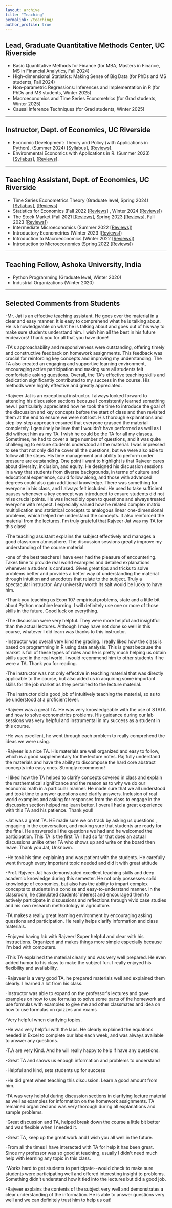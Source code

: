 ```yaml
---
layout: archive
title: "Teaching"
permalink: /teaching/
author_profile: true
---
```




## Lead, Graduate Quantitative Methods Center, UC Riverside

- Basic Quantitative Methods for Finance  (for MBA, Masters in Finance, MS in Financial Analytics, Fall 2024)
- High-dimensional Statistics: Making Sense of Big Data (for PhDs and MS students, Fall 2024)
- Non-parametric Regressions: Inferences and Implementation in R (for PhDs and MS students,  Winter 2025)
- Macroeconomics and Time Series Econometrics  (for Grad students,  Winter 2025)
- Causal Inference Techniques (for Grad students,  Winter 2025)

****


## Instructor, Dept. of Economics, UC Riverside

- Economic Development: Theory and Policy (with Applications in Python). (Summer 2024) <a href="http://rajveerjat.github.io/files/ECON181_syllabus.pdf" target="_blank" rel="noopener noreferrer">[Syllabus]</a>, <a href="http://rajveerjat.github.io/files/Teaching_files/Summer2024_reviews.pdf" target="_blank" rel="noopener noreferrer">[Reviews]</a>.
- Environmental Economics with Applications in R. (Summer 2023) <a href="http://rajveerjat.github.io/files/ECON143_syllabus.pdf" target="_blank" rel="noopener noreferrer">[Syllabus]</a>, <a href="http://rajveerjat.github.io/files/Teaching_files/Summer2023_reviews.pdf" target="_blank" rel="noopener noreferrer">[Reviews]</a>.

****

## Teaching Assistant, Dept. of Economics, UC Riverside

- Time Series Econometrics Theory (Graduate level, Spring 2024) <a href="http://rajveerjat.github.io/files/Teaching_files/ECON205C_syllabus.pdf" target="_blank" rel="noopener noreferrer">[Syllabus]</a>, <a href="http://rajveerjat.github.io/files/Teaching_files/Spring2024_reviews.pdf" target="_blank" rel="noopener noreferrer">[Reviews]</a>.
- Statistics for Economics (Fall 2022 <a href="http://rajveerjat.github.io/files/Teaching_files/Fall2022_reviews.pdf" target="_blank" rel="noopener noreferrer">[Reviews]</a> , Winter 2024 <a href="http://rajveerjat.github.io/files/Teaching_files/Winter2024_reviews.pdf" target="_blank" rel="noopener noreferrer">[Reviews]</a>)
- The Stock Market (Fall 2021 <a href="http://rajveerjat.github.io/files/Teaching_files/Fall2021_reviews.pdf" target="_blank" rel="noopener noreferrer">[Reviews]</a>, Spring 2023 <a href="http://rajveerjat.github.io/files/Teaching_files/Spring2023_reviews.pdf" target="_blank" rel="noopener noreferrer">[Reviews]</a>,
Fall 2023 <a href="http://rajveerjat.github.io/files/Teaching_files/Fall2023_reviews.pdf" target="_blank" rel="noopener noreferrer">[Reviews]</a>)
- Intermediate Microeconomics (Summer 2022 <a href="http://rajveerjat.github.io/files/Teaching_files/Summer2022_reviews.pdf" target="_blank" rel="noopener noreferrer">[Reviews]</a>)
- Introductory Econometrics (Winter 2023 <a href="http://rajveerjat.github.io/files/Teaching_files/Winter2023_reviews.pdf" target="_blank" rel="noopener noreferrer">[Reviews]</a>)
- Introduction to Macroeconomics (Winter 2022 <a href="http://rajveerjat.github.io/files/Teaching_files/Winter2022_reviews.pdf" target="_blank" rel="noopener noreferrer">[Reviews]</a>)
- Introduction to Microeconomics (Spring 2022 <a href="http://rajveerjat.github.io/files/Teaching_files/Spring2022_reviews.pdf" target="_blank" rel="noopener noreferrer">[Reviews]</a>)

****

## Teaching Fellow, Ashoka University, India 

- Python Programming (Graduate level, Winter 2020) 
- Industrial Organizations (Winter 2020)

****


## Selected Comments from Students

-Mr. Jat is an effective teaching assistant. He goes over the material in a clear and easy manner. It is easy to comprehend what he is talking
about. He is knowledgeable on what he is talking about and goes out of his way to make sure students understand him. I wish him all the
best in his future endeavors! Thank you for all that you have done!

-TA's approachability and responsiveness were outstanding, offering timely and constructive feedback on homework assignments. This
feedback was crucial for reinforcing key concepts and improving my understanding. The TA also created an engaging and supportive
learning environment, encouraging active participation and making sure all students felt comfortable asking questions. Overall, the TA's
effective teaching skills and dedication significantly contributed to my success in the course. His methods were highly effective and greatly
appreciated.

-Rajveer Jat is an exceptional instructor. I always looked forward to attending his discussion sections because I consistently learned
something new. I particularly appreciated how he took the time to introduce the goal of the discussion and key concepts before the start of
class and then revisited them at the end to ensure we were not lost. His thorough explanations and step-by-step approach ensured that
everyone grasped the material completely. I genuinely believe that I wouldn't have performed as well as I did without him as my TA. I wish he
could be the TA for all my classes. Sometimes, he had to cover a large number of questions, and it was quite challenging to ensure students
understood all the material. I was impressed to see that not only did he cover all the questions, but we were also able to follow all the steps.
His time management and ability to perform under pressure are outstanding. One point I want to highlight is that Rajveer cares about
diversity, inclusion, and equity. He designed his discussion sessions in a way that students from diverse backgrounds, in terms of culture and
educational experience, could follow along, and those with advanced degrees could also gain additional knowledge. There was something for
everyone in his class, and I always felt included. He used to take sufficient pauses whenever a key concept was introduced to ensure
students did not miss crucial points. He was incredibly open to questions and always treated everyone with respect. I especially valued how
he related complex matrix multiplication and statistical concepts to analogous linear one-dimensional problems, which helped me understand
the concepts. It also reinforced the material from the lectures. I'm truly grateful that Rajveer Jat was my TA for this class!

-The teaching assistant explains the subject effectively and manages a good classroom atmosphere. The discussion sessions greatly improve
my understanding of the course material.

-one of the best teachers I have ever had the pleasure of encountering. Takes time to provide real world examples and detailed explanations
whenever a student is confused. Gives great tips and tricks to solve problems better and provides a better way of understanding the material
through intuition and anecdotes that relate to the subject. Truly a spectacular instructor. Any university worth its salt would be lucky to have
him.

-Thank you teaching us Econ 107 empirical problems, state and a little bit about Python machine learning. I will definitely use one or more of
those skills in the future. Good luck on everything.

-The discussion were very helpful. They were more helpful and insightful than the actual lectures. Although I may have not done so well in this
course, whatever I did learn was thanks to this instructor.

-Instructor was overall very kind the grading. I really liked how the class is based on programming in R using data analysis. This is great
because the market is full of these types of roles and he is pretty much helping us obtain skills used in the real world. I would recommend him
to other students if he were a TA. Thank you for reading.

-The instructor was not only effective in teaching material that was directly applicable to the course, but also aided us in acquiring some
important skills for the job market as they pertained to the lecture material.

-The instructor did a good job of intuitively teaching the material, so as to be understood at a proficient level.

-Rajveer was a great TA. He was very knowledgeable with the use of STATA and how to solve econometrics problems. His guidance during
our lab sessions was very helpful and instrumental in my success as a student in this course.

-He was excellent, he went through each problem to really comprehend the ideas we were using.

-Rajveer is a nice TA. His materials are well organized and easy to follow, which is a good supplementary for the lecture notes. Raj fully
understand the materials and have the ability to discompose the hard core abstract concepts into easy ones. Strongly recommend!

-I liked how the TA helped to clarify concepts covered in class and explain the mathematical significance and the reason as to why we do our
economic math in a particular manner. He made sure that we all understood and took time to answer questions and clarify answers. Inclusion
of real world examples and asking for responses from the class to engage in the discussion section helped me learn better. I overall had a
great experience with this TA and his patience. Thank you!!

-Jat was a great TA. HE made sure we on track by asking us questions , engaging in the conversation, and making sure that students are
ready for the final. He answered all the questions we had and he welcomed the participation. This TA is the first TA I had so far that does an
actual discussions unlike other TA who shows up and write on the board then leave. Thank you Jat, Unknown.

-He took his time explaining and was patient with the students. He carefully went through every important topic needed and did it with great
attitude

-Prof. Rajveer Jat has demonstrated excellent teaching skills and deep academic knowledge during this semester. He not only possesses
solid knowledge of economics, but also has the ability to impart complex concepts to students in a concise and easy-to-understand manner.
In the classroom, he stimulated students' interest and encouraged them to actively participate in discussions and reflections through vivid
case studies and his own research methodology in agriculture.

-TA makes a really great learning environment by encouraging asking questions and participation. He really helps clarify information and class
materials.

-Enjoyed having lab with Rajveer! Super helpful and clear with his instructions. Organized and makes things more simple especially because
I'm bad with computers.

-This TA explained the material clearly and was very well prepared. He even added humor to his class to make the subject fun. I really
enjoyed his flexibility and availability.

-Rajaveer is a very good TA, he prepared materials well and explained them clearly. I learned a lot from his class.

-Instructor was able to expand on the professor's lectures and gave examples on how to use formulas to solve some parts of the homework
and use formulas with examples to give me and other classmates and idea on how to use formulas on quizzes and exams

-Very helpful when clarifying topics.

-He was very helpful with the labs. He clearly explained the equations needed in Excel to complete our labs each week, and was always
available to answer any questions.

-T.A are very Kind. And he will really happy to help if have any questions.

-Great TA and shows us enough information and problems to understand

-Helpful and kind, sets students up for success

-He did great when teaching this discussion. Learn a good amount from him.

-TA was very helpful during discussion sections in clarifying lecture material as well as examples for information on the homework
assignments. TA remained organized and was very thorough during all explanations and sample problems. 

-Great discussion and TA, helped break down the course a little bit better and was flexible when I needed it.

-Great TA, keep up the great work and I wish you all well in the future.

-From all the times I have interacted with TA for help it has been great. Since my professor was so good at teaching, usually I didn't need
much help with learning any topic in this class.

-Works hard to get students to participate--would check to make sure students were participating well and offered interesting insight to
problems. Something didn't understand how it tied into the lectures but did a good job.

-Rajveer explains the contents of the subject very well and demonstrates a clear understanding of the information. He is able to answer
questions very well and we can definitely trust him to help us out!



